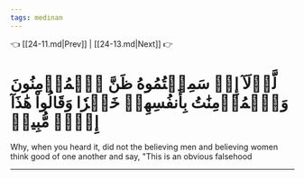```yaml
---
tags: medinan
---
```


👈 [[24-11.md|Prev]] | [[24-13.md|Next]] 👉

# لَّوۡلَآ إِذۡ سَمِعۡتُمُوهُ ظَنَّ ٱلۡمُؤۡمِنُونَ وَٱلۡمُؤۡمِنَٰتُ بِأَنفُسِهِمۡ خَيۡرٗا وَقَالُواْ هَٰذَآ إِفۡكٞ مُّبِينٞ

Why, when you heard it, did not the believing men and believing women think good of one another and say, "This is an obvious falsehood

---

